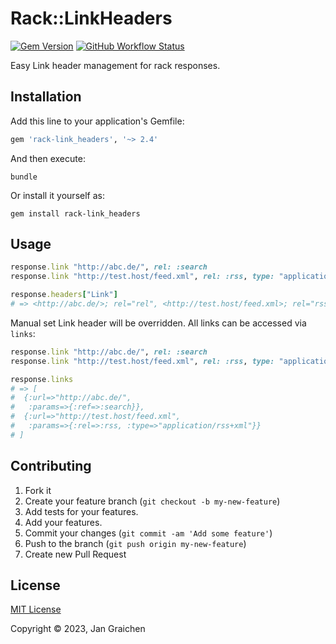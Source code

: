 # Rack::LinkHeaders

[![Gem Version](https://img.shields.io/gem/v/rack-link_headers?logo=ruby)](https://rubygems.org/gems/rack-link_headers)
[![GitHub Workflow Status](https://img.shields.io/github/actions/workflow/status/jgraichen/rack-link_headers/test.yml?logo=github)](https://github.com/jgraichen/rack-link_headers/actions/workflows/test.yml)

Easy Link header management for rack responses.

## Installation

Add this line to your application's Gemfile:

```ruby
gem 'rack-link_headers', '~> 2.4'
```

And then execute:

```console
bundle
```

Or install it yourself as:

```console
gem install rack-link_headers
```

## Usage

```ruby
response.link "http://abc.de/", rel: :search
response.link "http://test.host/feed.xml", rel: :rss, type: "application/rss+xml"
```

```ruby
response.headers["Link"]
# => <http://abc.de/>; rel="rel", <http://test.host/feed.xml>; rel="rss"; type="application/rss+xml"
```

Manual set Link header will be overridden. All links can be
accessed via `links`:

```ruby
response.link "http://abc.de/", rel: :search
response.link "http://test.host/feed.xml", rel: :rss, type: "application/rss+xml"

response.links
# => [
#  {:url=>"http://abc.de/",
#   :params=>{:ref=>:search}},
#  {:url=>"http://test.host/feed.xml",
#   :params=>{:rel=>:rss, :type=>"application/rss+xml"}}
# ]
```

## Contributing

1. Fork it
2. Create your feature branch (`git checkout -b my-new-feature`)
3. Add tests for your features.
4. Add your features.
5. Commit your changes (`git commit -am 'Add some feature'`)
6. Push to the branch (`git push origin my-new-feature`)
7. Create new Pull Request

## License

[MIT License](http://www.opensource.org/licenses/mit-license.php)

Copyright © 2023, Jan Graichen
